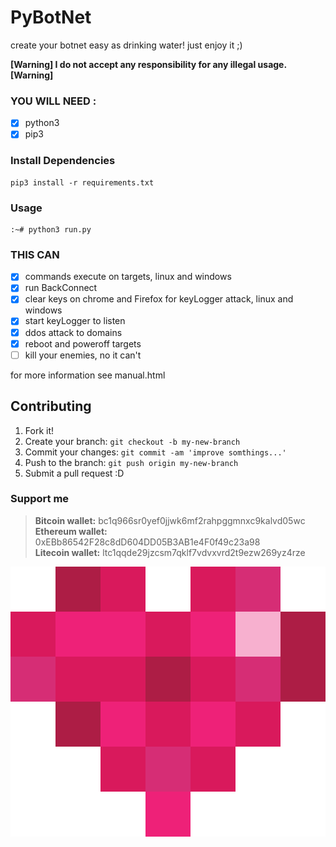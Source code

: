 # PyBotNet

create your botnet easy as drinking water! just enjoy it ;)


**[Warning] I do not accept any responsibility for any illegal usage. [Warning]**


### YOU WILL NEED :

- [x] python3
- [x] pip3

### Install Dependencies

```
pip3 install -r requirements.txt
```

### Usage

```
:~# python3 run.py
```

### THIS CAN

- [x] commands execute on targets, linux and windows
- [x] run BackConnect
- [x] clear keys on chrome and Firefox for keyLogger attack, linux and windows
- [x] start keyLogger to listen
- [x] ddos attack to domains
- [x] reboot and poweroff targets
- [ ] kill your enemies, no it can't
  
for more information see manual.html

## Contributing

1. Fork it!
2. Create your branch: `git checkout -b my-new-branch`
3. Commit your changes: `git commit -am 'improve somthings...'`
4. Push to the branch: `git push origin my-new-branch`
5. Submit a pull request :D

### Support me 

> **Bitcoin wallet:** bc1q966sr0yef0jjwk6mf2rahpggmnxc9kalvd05wc<br>
> **Ethereum wallet:** 0xEBb86542F28c8dD604DD05B3AB1e4F0f49c23a98<br>
> **Litecoin wallet:** ltc1qqde29jzcsm7qklf7vdvxvrd2t9ezw269yz4rze<br>

[![Drop ICE](heart.svg)](https://twitter.com/thealiabdollahi)

